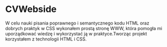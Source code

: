 # CVWebside
W celu nauki pisania poprawnego i semantycznego kodu HTML oraz dobrych praktyk w CSS wykonałem prostą stronę WWW, która pomogła mi uporządkować wiedzę i wykorzystać ją w praktyce.Tworząc projekt korzystałem z technologii HTML i CSS.
